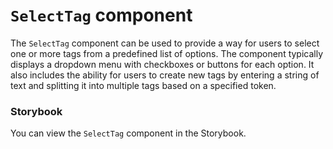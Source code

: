 # `SelectTag` component
The `SelectTag` component can be used to provide a way for users to select one or more tags from a predefined list of options. The component typically displays a dropdown menu with checkboxes or buttons for each option. It also includes the ability for users to create new tags by entering a string of text and splitting it into multiple tags based on a specified token. 

### Storybook
You can view the `SelectTag` component in the Storybook.